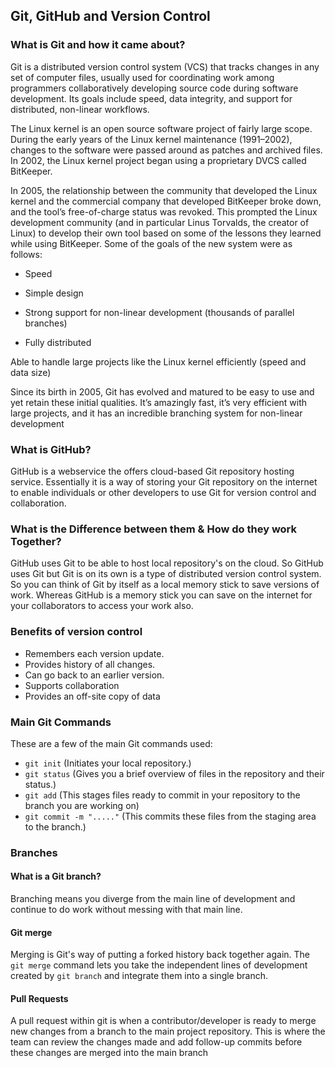 ## Git, GitHub and Version Control

### What is Git and how it came about?

Git is a distributed version control system (VCS) that tracks changes in any set of computer files, 
usually used for coordinating work among programmers collaboratively developing source code 
during software development. Its goals include speed, data integrity, and support for distributed, 
non-linear workflows.

The Linux kernel is an open source software project of fairly large scope. During the early years of 
the Linux kernel maintenance (1991–2002), changes to the software were passed around as patches and archived files. In 2002, 
the Linux kernel project began using a proprietary DVCS called BitKeeper.

In 2005, the relationship between the community that developed the Linux kernel and the commercial company
that developed BitKeeper broke down, and the tool’s free-of-charge status was revoked. This prompted the 
Linux development community (and in particular Linus Torvalds, the creator of Linux) to develop 
their own tool based on some of the lessons they learned while using BitKeeper. Some of the goals of the new system were as follows:

- Speed

- Simple design

- Strong support for non-linear development (thousands of parallel branches)

- Fully distributed

Able to handle large projects like the Linux kernel efficiently (speed and data size)

Since its birth in 2005, Git has evolved and matured to be easy to use and yet retain these initial qualities. 
It’s amazingly fast, it’s very efficient with large projects, and it has an incredible branching system for non-linear development

### What is GitHub?

GitHub is a webservice the offers cloud-based Git repository hosting service. Essentially it is a way of storing 
your Git repository on the internet to enable individuals or other developers to use Git for version 
control and collaboration. 

### What is the Difference between them & How do they work Together?
GitHub uses Git to be able to host local repository's on the cloud. So GitHub uses Git but Git is 
on its own is a type of distributed version control system. So you can think of Git by itself as a 
local memory stick to save versions of work. Whereas GitHub is a memory stick you can save on the internet for
your collaborators to access your work also. 



### Benefits of version control

- Remembers each version update.
- Provides history of all changes.
- Can go back to an earlier version.
- Supports collaboration
- Provides an off-site copy of data

### Main Git Commands

These are a few of the main Git commands used:

- `git init` (Initiates your local repository.)
- `git status` (Gives you a brief overview of files in the repository and their status.)
- `git add` (This stages files ready to commit in your repository to the branch you are working on)
- `git commit -m "....."` (This commits these files from the staging area to the branch.)

### Branches

#### What is a Git branch?

Branching means you diverge from the main line of development and continue to do work without 
messing with that main line.

#### Git merge

 

Merging is Git's way of putting a forked history back together again. The `git merge` command lets you take 
the independent lines of development created by `git branch` and integrate them into a single branch.

#### Pull Requests

A pull request within git is when a contributor/developer is ready to merge new changes from a branch 
to the main project repository. This is where the team can review the changes made and add follow-up commits
before these changes are merged into the main branch 

